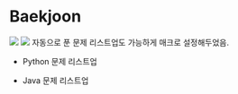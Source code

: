 # Baekjoon
<img src="https://img.shields.io/badge/python-3776AB?style=flat&logo=python&logoColor=white"> <img src="https://img.shields.io/badge/-JAVA-007396?style=flat&logo=OpenJDK&logoColor=white"> 
자동으로 푼 문제 리스트업도 가능하게 매크로 설정해두었음. 

- Python 문제 리스트업   


- Java 문제 리스트업   

